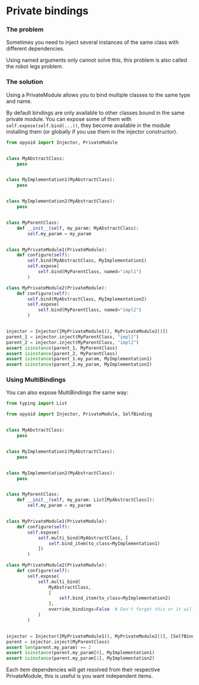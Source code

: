 Private bindings
================

### The problem
Sometimes you need to inject several instances of the same class with different dependencies.

Using named arguments only cannot solve this, this problem is also called the robot legs problem.


### The solution

Using a PrivateModule allows you to bind multiple classes to the same type and name.

By default bindings are only available to other classes bound in the same private module.
You can expose some of them with `self.expose(self.bind(...))`, they become available in the module installing
them (or globally if you use them in the injector constructor).

```python
from opyoid import Injector, PrivateModule


class MyAbstractClass:
    pass


class MyImplementation1(MyAbstractClass):
    pass


class MyImplementation2(MyAbstractClass):
    pass


class MyParentClass:
    def __init__(self, my_param: MyAbstractClass):
        self.my_param = my_param


class MyPrivateModule1(PrivateModule):
    def configure(self):
        self.bind(MyAbstractClass, MyImplementation1)
        self.expose(
            self.bind(MyParentClass, named="impl1")
        )

class MyPrivateModule2(PrivateModule):
    def configure(self):
        self.bind(MyAbstractClass, MyImplementation2)
        self.expose(
            self.bind(MyParentClass, named="impl2")
        )


injector = Injector([MyPrivateModule1(), MyPrivateModule2()])
parent_1 = injector.inject(MyParentClass, "impl1")
parent_2 = injector.inject(MyParentClass, "impl2")
assert isinstance(parent_1, MyParentClass)
assert isinstance(parent_2, MyParentClass)
assert isinstance(parent_1.my_param, MyImplementation1)
assert isinstance(parent_2.my_param, MyImplementation2)
```

### Using MultiBindings

You can also expose MultiBindings the same way:

```python
from typing import List

from opyoid import Injector, PrivateModule, SelfBinding


class MyAbstractClass:
    pass


class MyImplementation1(MyAbstractClass):
    pass


class MyImplementation2(MyAbstractClass):
    pass


class MyParentClass:
    def __init__(self, my_param: List[MyAbstractClass]):
        self.my_param = my_param


class MyPrivateModule1(PrivateModule):
    def configure(self):
        self.expose(
            self.multi_bind(MyAbstractClass, [
                self.bind_item(to_class=MyImplementation1)
            ])
        )

class MyPrivateModule2(PrivateModule):
    def configure(self):
        self.expose(
            self.multi_bind(
                MyAbstractClass,
                [
                    self.bind_item(to_class=MyImplementation2)
                ],
                override_bindings=False  # Don't forget this or it will override the other item binding
            )
        )


injector = Injector([MyPrivateModule1(), MyPrivateModule2()], [SelfBinding(MyParentClass)])
parent = injector.inject(MyParentClass)
assert len(parent.my_param) == 2
assert isinstance(parent.my_param[0], MyImplementation1)
assert isinstance(parent.my_param[1], MyImplementation2)

```
Each item dependencies will get resolved from their respective PrivateModule, this is useful is you want independent
items.
